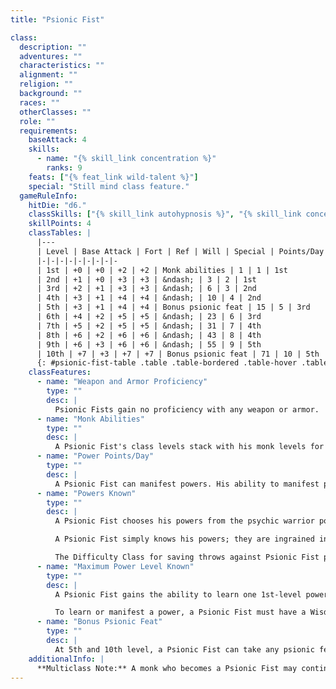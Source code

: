 ```yaml
---
title: "Psionic Fist"

class:
  description: ""
  adventures: ""
  characteristics: ""
  alignment: ""
  religion: ""
  background: ""
  races: ""
  otherClasses: ""
  role: ""
  requirements:
    baseAttack: 4
    skills:
      - name: "{% skill_link concentration %}"
        ranks: 9
    feats: ["{% feat_link wild-talent %}"]
    special: "Still mind class feature."
  gameRuleInfo:
    hitDie: "d6."
    classSkills: ["{% skill_link autohypnosis %}", "{% skill_link concentration %}", "{% skill_link craft %}", "{% skill_link escape-artist %}", "{% skill_link hide %}", "{% skill_link jump %}", "{% skill_link knowledge 'Knowledge (Psionics)' %}", "{% skill_link knowledge 'Knowledge (Religion)' %}", "{% skill_link listen %}", "{% skill_link move-silently %}", "{% skill_link psicraft %}", "{% skill_link sense-motive %}", "{% skill_link spot %}", "{% skill_link tumble %}"]
    skillPoints: 4
    classTables: |
      |---
      | Level | Base Attack | Fort | Ref | Will | Special | Points/Day | Powers Known | Level Known
      |-|-|-|-|-|-|-|-|-
      | 1st | +0 | +0 | +2 | +2 | Monk abilities | 1 | 1 | 1st
      | 2nd | +1 | +0 | +3 | +3 | &ndash; | 3 | 2 | 1st
      | 3rd | +2 | +1 | +3 | +3 | &ndash; | 6 | 3 | 2nd
      | 4th | +3 | +1 | +4 | +4 | &ndash; | 10 | 4 | 2nd
      | 5th | +3 | +1 | +4 | +4 | Bonus psionic feat | 15 | 5 | 3rd
      | 6th | +4 | +2 | +5 | +5 | &ndash; | 23 | 6 | 3rd
      | 7th | +5 | +2 | +5 | +5 | &ndash; | 31 | 7 | 4th
      | 8th | +6 | +2 | +6 | +6 | &ndash; | 43 | 8 | 4th
      | 9th | +6 | +3 | +6 | +6 | &ndash; | 55 | 9 | 5th
      | 10th | +7 | +3 | +7 | +7 | Bonus psionic feat | 71 | 10 | 5th
      {: #psionic-fist-table .table .table-bordered .table-hover .table-striped data-caption="Table: The Psionic Fist" }
    classFeatures:
      - name: "Weapon and Armor Proficiency"
        type: ""
        desc: |
          Psionic Fists gain no proficiency with any weapon or armor.
      - name: "Monk Abilities"
        type: ""
        desc: |
          A Psionic Fist's class levels stack with his monk levels for the purpose of determining his unarmed damage and bonuses to Armor Class and unarmored speed. His class levels do not apply to other monk abilities such as flurry of blows, slow fall, and so on.
      - name: "Power Points/Day"
        type: ""
        desc: |
          A Psionic Fist can manifest powers. His ability to manifest powers is limited by the power points he has available. His base daily allotment of power points is given on Table: The Psionic Fist. In addition, he receives bonus power points per day if he has a high Wisdom score (see Table: Ability Modifiers and Bonus Power Points). His race may also provide bonus power points per day, as may certain feats and items. If a Psionic Fist has power points from a different class, those points are pooled together and usable to manifest powers from either class. Bonus power points from having a high ability score can be gained only for the character's highest psionic class.
      - name: "Powers Known"
        type: ""
        desc: |
          A Psionic Fist chooses his powers from the psychic warrior power list. At 1st level, a Psionic Fist knows one psychic warrior power of your choice. Each time he attains a new level, he learns one new power. A Psionic Fist can manifest any power that has a power point cost equal to or lower than his manifester level. The total number of powers a Psionic Fist can manifest per day is limited only by his daily power points.

          A Psionic Fist simply knows his powers; they are ingrained in his mind. He does not need to prepare them (in the way that some spellcasters pre pare their spells), though he must get a good night's sleep each day to regain all his spent power points.

          The Difficulty Class for saving throws against Psionic Fist powers is 10 + the power's level + the Psionic Fist's Wisdom modifier.
      - name: "Maximum Power Level Known"
        type: ""
        desc: |
          A Psionic Fist gains the ability to learn one 1st-level power when he takes his first level in the prestige class. As he attains each new odd-numbered level, a Psionic Fist gains the ability to master more complex powers.

          To learn or manifest a power, a Psionic Fist must have a Wisdom score of at least 10 + the power's level.
      - name: "Bonus Psionic Feat"
        type: ""
        desc: |
          At 5th and 10th level, a Psionic Fist can take any psionic feat as a bonus feat. He must still meet the prerequisites for the feat.
    additionalInfo: |
      **Multiclass Note:** A monk who becomes a Psionic Fist may continue advancing as a monk.
---
```

